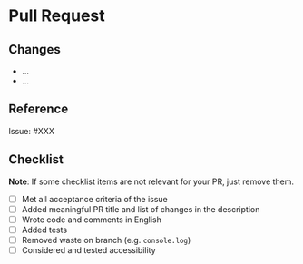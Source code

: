 # Pull Request

## Changes

- ...
- ...

## Reference

Issue: #XXX

## Checklist

**Note**: If some checklist items are not relevant for your PR, just remove them.

- [ ] Met all acceptance criteria of the issue
- [ ] Added meaningful PR title and list of changes in the description
- [ ] Wrote code and comments in English
- [ ] Added tests
- [ ] Removed waste on branch (e.g. `console.log`)
- [ ] Considered and tested accessibility
